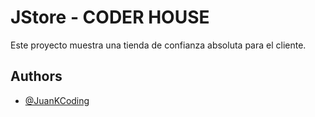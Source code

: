 
# JStore - CODER HOUSE

Este proyecto muestra una tienda de confianza absoluta para el cliente.


## Authors

- [@JuanKCoding](https://www.github.com/JuanKCoding)

